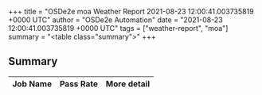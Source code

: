 +++
title = "OSDe2e moa Weather Report 2021-08-23 12:00:41.003735819 +0000 UTC"
author = "OSDe2e Automation"
date = "2021-08-23 12:00:41.003735819 +0000 UTC"
tags = ["weather-report", "moa"]
summary = "<table class=\"summary\"></table>"
+++
## Summary

| Job Name | Pass Rate | More detail |
|----------|-----------|-------------|




